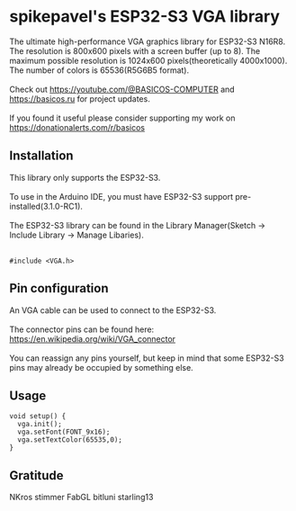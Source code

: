 # spikepavel's ESP32-S3 VGA library
The ultimate high-performance VGA graphics library for ESP32-S3 N16R8. The resolution is 800x600 pixels with a screen buffer (up to 8). The maximum possible resolution is 1024x600 pixels(theoretically 4000x1000). The number of colors is 65536(R5G6B5 format).\
\
Check out https://youtube.com/@BASICOS-COMPUTER and https://basicos.ru for project updates.\
\
If you found it useful please consider supporting my work on https://donationalerts.com/r/basicos
<br />
## Installation
This library only supports the ESP32-S3.\
\
To use in the Arduino IDE, you must have ESP32-S3 support pre-installed(3.1.0-RC1).\
\
The ESP32-S3 library can be found in the Library Manager(Sketch -> Include Library -> Manage Libaries).\
<br />
```
#include <VGA.h>
```
## Pin configuration
An VGA cable can be used to connect to the ESP32-S3.\
\
The connector pins can be found here: https://en.wikipedia.org/wiki/VGA_connector
<br />
<br />
You can reassign any pins yourself, but keep in mind that some ESP32-S3 pins may already be occupied by something else.
<br />

## Usage
```
void setup() {
  vga.init();
  vga.setFont(FONT_9x16);
  vga.setTextColor(65535,0);
}
```
## Gratitude
NKros
stimmer
FabGL
bitluni
starling13
